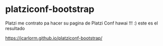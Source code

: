 # platziconf-bootstrap

Platzi me contrato pa hacer su pagina de Platzi Conf hawai !!! :) este es el resultado

https://jcarlorm.github.io/platziconf-bootstrap/